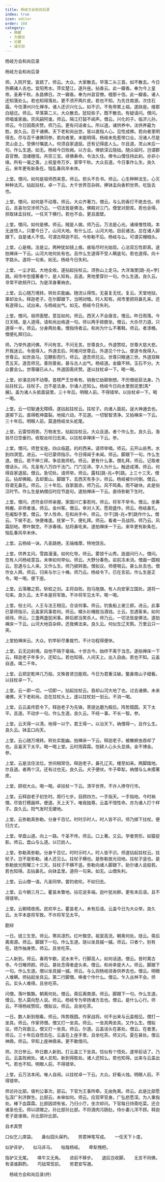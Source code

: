 ```yaml
---
title: 杨岐方会和尚后录
index: true
icon: editor
order: 160
category:
  - 佛藏
  - 大藏经
  - 论藏
  - 诸宗部
---
```


  杨岐方会和尚后录  

杨岐方会和尚后录  

师。入院开堂。宣疏了。师云。大众。大家散去。早落二头三首。如不散去。今日热瞒诸人去也。宜阳秀水。萍实楚江。遂升座。拈香云。此一瓣香。奉为今上皇帝。圣寿千秋。永昌佛日。次一瓣香。奉为州县官僚。檀那十信。此一瓣香。诸人还知落处么。若也知得落处。更不须开两片皮。若也不知。为先住南源。次住石霜。今住潭州兴化禅寺。诸人还识兴化么。如不识。不免带累上祖。遂趺座。维那白槌讫。师云。早落第二义。大众散去。犹较些子。既不散去。有疑请问。僧问。师唱谁家曲。宗风嗣阿谁。师云。隔江打鼓不闻声。僧云。兴化的子。临济儿孙。师云。今日因斋庆赞。师乃云。更有问话者么。所以道。诸供养中。法供养最为胜。良久云。百千诸佛。天下老和尚出世。皆以直指人心。见性成佛。若向者里明得去。尽与百千诸佛同参。若向者里。未能明得。杨岐未免惹带口业。况诸人尽是灵山会上。受佛付嘱底人。何须自家退屈。还有记得底人么。尔且道。灵山末后一句。作么生道。如无。杨岐今日败阙。以方会。俾欲深云隐拙。随众延时。岂谓郡县官僚。洎诸檀信。共崇三宝。续佛寿命。令法久住。俾令山僧住持此刹。亦非小缘。所有一毫之善。上祝皇帝万岁。家宰千秋。大众且道。今日事作么生。良久云。来年更有新条在。恼乱春风卒未休。  

上堂。僧问。如何是祖师西来意。师云。担头不负书。师云。心生种种法生。心灭种种法灭。拈起拄杖。卓一下云。大千世界百杂碎。捧钵盂向香积世界。吃饭去也。  

上堂。僧问。如何是不动尊。师云。大众齐著力。僧云。与么则香灯不绝去也。师云。且喜勿交涉师乃云。一切法皆是佛法。佛殿对三门。僧堂对厨库。若也会得。担取钵盂拄杖。一任天下横行。若也不会。更且面壁。  

上堂。僧问。如何是佛。师云。贼是人做。师乃云。万法是心光。诸缘惟性晓。本无迷悟人。只要今日了。山河大地。有什么过。山河大地。目前诸法。总在诸人脚跟下。自是诸人不信。可谓古释迦不前。今弥勒不后。杨岐与么。可谓买帽相头。  

上堂。心是根。法是尘。两种犹如镜上痕。痕垢尽时光始现。心法双忘性即真。遂拍禅床一下云。山河大地何处有也。且作么生道得不受人瞒底句。若也道得。向十字路头。道将一句来。如无。杨岐今日失利。  

上堂。一尘才起。大地全收。遂拈起拄杖云。须弥山上走马。大洋海里[跳-兆+孛]跳。闹市中忽撞著者个。是人知有。且道。黑地里穿针一句。作么生道。良久云。寻常不欲频开口。为是浑身著衲衣。  

上堂。云心随万境转。转处实能幽。随流认得性。无喜复无忧。复云。天堂地狱。罩却汝头。释迦老子。在尔脚跟下。当明对暗。时人知有。闹市里把将鼻孔来。还有道得么。试出来。与杨岐出气。如无。杨岐今日失利。  

上堂。僧问。祖师面壁。意旨如何。师云。西天人不会唐言。僧云。昨日雨落。今日天晴。是人道得。请和尚出格道一句。师以两手捺膝坐。僧云。大杀尽力道。只道得一半。师云。分身两处看。僧指侍者云。和尚为什么不著鞋。师云。者漆桶。僧便礼拜归众。  

师。乃举外道问佛。不问有言。不问无言。世尊良久。外道赞叹。世尊大慈大悲。开我迷云。令我得入。外道去后。阿难问世尊云。外道见个什么。便道令我得入。世尊云。如世良马。见鞭影而行。师云。道吾师兄云。世尊只眼通三世。外道双眸贯五天。道吾师兄。善则善矣。甚与古人出气。杨岐道。金鍮不辨。玉石不分。大众要会么。世尊辍已从人。外道因斋庆赞。遂以拄杖卓一下。喝一喝。  

上堂。妙湛总持不动尊。首楞严王世希有。销我亿劫颠倒想。不历僧祇获法身。乃拈拄杖云。拄杖子。岂不是法身。尔诸人还知么。杨岐今日向水里倒泥里[馬*展]。盖为诸人头抵面袋里。三十年后。明眼人前。不得错举。以拄杖卓一下。喝一喝。  

上堂。云一切智通无障碍。遂拈起拄杖云。拄杖子。向诸人面前。逞大神通去也。遂掷下云。直得乾坤震裂。地摇六动。不见道。一切智智清净。又拍禅床一下云。三十年后。明眼人前。莫道杨岐龙头蛇尾。  

上堂。云雷惊雨势。万物发生。拈起拄杖云。大众且道。者个作么生。良久云。渔翁尽日空垂钓。收取丝纶归去来。以拄杖卓禅床一下云。参。  

上堂。僧问。师登宝座。四众临筵。的的西来。请师举唱。师云。云开山岳秀。水到四溟宽。进云。一句已蒙师指示。今日得闻于未闻。师云。脚跟下一句。作么生道。僧云。若不伸三拜。争显我师机。师云。更有什么事。僧礼拜。师云。记取者僧话头。问。先圣有八万四千法门。门门见谛。学人为什么。触途成滞。师云。何得自家退屈。僧云。急切处。请师举。师云。露柱[跳-兆+孛]跳。上三十三天。僧云。拈却佛殿。去却案山。脚跟下。去西天有多少。师云。杨岐被尔问倒。僧云。将谓无鼻孔。师云。三十年后。自家面赤。师乃云。风不鸣条。雨不破块。此是俗汉时节。作么生是衲僧应时应节底句。遂拍禅床一下云。直待弥勒下生时。  

上堂。僧问。虎符金印师亲握。家国兴亡事若何。师云。将军不举令。僧云。坐筹帏幄。非师者谁。师云。金州客。僧云。幸对人天。愿观盛作。师云。杨岐鼻孔。在阇梨手里。僧云。学人性命。在和尚手中。师云。尔干[跳-兆+孛]跳作什么。僧云。下坡不走。快便难逢。抚掌一下。便礼拜。师云。看者一员战将。师乃云。风霜刮地。寒叶飘空。不涉春缘。拈将鼻吼来。遂拍禅床一下云。来年更有新条在。恼乱春风卒未休。  

上堂。云杨岐一诀。凡圣路绝。无端维摩。特地饶舌。  

上堂。供养主问。雪路漫漫。如何化导。师云。雾锁千山秀。迤逦问行人。僧问。忽有人问杨岐意旨。未审如何举似。师云。大野分春色。岩前冻未消。僧画一圆相云。忽遇与么人来。又作么生。师乃捩转面。僧拟议。师便喝云。甚么处去也。僧作女人拜。师云。归来与尔三十棒。师乃云。杨岐令下。已在言前。作么生是正令。喝一喝。便下座。  

上堂。云落雕之箭。斩蛟之剑。主将自败。抱马拖旗。有人向安家立国处。道将一句来。良久云。太平本是将军致。不许将军见太平。喝一喝。  

上堂。俗士问。人王与法王相见。合谈何事。师云。钓鱼船上谢三郎。进云。此事已蒙师指示。云盖家风事若何。师云。幞头衫帽脱当酒钱。士云。忽遇客来。如何祗待。师云。三盏两盏犹闲事。醉后郎当笑杀人。师乃云。一切法皆是佛法。遂拍禅床一下云。山河大地百杂碎。还我佛法来。良久云。何似生辽天鹘。万里云只一突。  

上堂拍禅床云。大众。钓竿斫尽重栽竹。不计功程得便休。  

上堂。云无边刹境。自他不隔于毫端。十世古今。始终不离于当念。遂拍禅床一下云。释迦老子年多少。还知么。若也知得。人间天上。出入自由。若也不知。云盖自道。竭二千年。  

上堂。云把定乾坤几万般。文殊普贤岂能观。今日为君重注破。鳖鼻南山子细看。以拄杖卓一下。  

上堂。云一即一切。一切即一。拈起拄杖云。吞却山河大地了也。过去诸佛。未来诸佛。天下老和尚。总在拄杖头上。遂以拄杖划一划云。不消一喝。  

上堂。云云盖传箭令下。释迦老子为先锋。菩提达磨为殿后。阵势既圆。天下太平。且道。不动步一句。作么生道。良久云。不经一事。不长一智。参。  

上堂。云天得一以清。地得一以宁。君王得一。以治天下。衲僧得一。且作么生。良久云。钵盂口向天。  

上堂。云心随万境转。转处实能幽。拍禅床一下云。释迦老子。被蟭螟虫吞却了也。且喜天下太平。喝一喝上堂。云时雨霖霖。悦耕人心头头显焕。金不博金。参。  

上堂。云是法住法位。世间相常住。释迦老子。鼻孔辽天。楼至如来。两脚踏地。尔且道。者两个汉。还有过也无。良久云。犬子便吠。牛子牵犁。衲僧与么未摸著皮。  

上堂。顾视大众。喝一喝。卓拄杖一下云。清平世界。不许人搀夺行市。  

上堂。云释迦老子初生时。周行七步。目顾四方。一手指天。一手指地。今时衲僧。尽皆打模画样。便道。天上天下。唯我独尊。云盖不惜性命。亦为诸人打个样子。良久云。阳气发时无硬地。  

上堂。云弥勒真弥勒。分身千百亿。时时示时人。时人皆不识。师乃掷下拄杖。便归方丈。  

上堂。举盘山道。向上一路。千圣不传。师云。口上著。又云。学者劳形。如猿捉影。师云。盘山与么道。以已妨人。  

上堂。弥勒真弥勒。分身千百亿。时时示时人。时人皆不识。师遂拈起拄杖云。拄杖子。岂不是弥勒。诸人还见么。拄杖子横也。是弥勒放光动地。拄杖子竖也。是弥勒放光照曜三十三天。拄杖子不横不竖。弥勒向诸人脚跟下。助尔诸人说般若。若也知得。去拈鼻孔。向钵盂里。道将一句来。如无。山僧失利。  

上堂。云山僧一语。凡圣同举。罢钓收纶。不如归去。  

上堂。云今朝三月二。瞿昙未瞥地。拈花说多端。迦叶犹尚醉。更有末后语。且不得错举。  

上堂。云朝晴夜雨。民欢卒土。瞿昙老人。未有后语。云盖今日为大众举。良久云。太平本是将军致。不许将军见太平。  

勘辩  

一日。琏三生至。师云。寒风凛烈。红叶飘空。祖室高流。朝离何处。琏云。斋后离南源。师云。脚跟下一句。作么生道。琏以坐具摵一摵。师云。只者个。别有在。琏作抽身势。师云。且坐吃茶。  

二人新到。师云。春雨乍歇。泥水未干。行脚高人。如何话道。僧云。昔时离古寺。今日睹师颜。师云。甚处念得者虚头来。僧云。和尚幸是大人。师云。脚跟下一句。作么生道。僧以坐具摵一摵。师云。与么则杨岐烧香供养去也。僧云。明眼人难瞒。师拈起坐具云。第二行脚僧。唤者个作什么。僧云。乍入丛林不会。师云。实头人难得。且坐吃茶。  

问僧。落叶飘飘。朝离何处。僧云。斋后离南源。师云。脚跟下一句。作么生道。僧云。愁人莫向愁人说。师云。杨岐专为举扬诸方去也。僧云。是什么心行。师云。不得杨岐赞叹。僧拟议。师云。且坐吃茶。  

一日。数人新到相看。师云。阵势既圆。作家战将。何不出来与云盖相见。僧打一坐具。师云。作家师僧。僧又打一坐具。师云。一坐具两坐具。又作么生。僧拟议。师乃背面立。僧又打一坐具。师云。尔道。云盖话头在甚处。僧云。在者里。师云。三十年后自悟去在。云盖在上座手里。且坐吃茶。师又问。夏在甚处。僧云神鼎。师云。早知上座神鼎来。更不敢借问。  

师。次日参云。昨日数人新到。打云盖三下坐具。恰似有个悟处。遂举前话了。乃云。云盖败阙处。诸人总知。新到得胜处。诸人还知么。若也知得。出来与云盖出气。若也不知。明眼人前。不得错举。  

上堂。云万法本闲。唯人自闹。以拄杖卓一下云。大众。好看火烛。明眼人前。不得错举。  

师访孙比部。值判公事次。部云。下官为王事所牵。无由免离。师云。此是比部愿弘深广利济群生。比部云。未审如何。师云。应现宰官身。广弘悲愿深。为人重指处。棒下血霖霖。比部因颂有省。乃归小厅。坐次却问。下官每日持斋吃菜。还合诸圣也无。师以颂赠之。孙比部孙比部。不将酒肉污肠肚。侍仆妻儿浑不顾。释迦老子是谁做。孙比部孙比部。  

自术真赞  

口似乞儿席袋。　　鼻似园头屎杓。　　劳君神笔写成。　　一任天下卜度。  

似驴非驴。　　似马非马。　　咄哉杨岐。　　牵犁拽杷。  

指驴又无尾。　　唤牛又无角。　　进前不移步。　　退后岂收脚。　　无言不同佛。　　有语谁斟酌。　　巧拙常现前。　　劳君安写邈。  

　杨岐方会和尚后录(终)  
